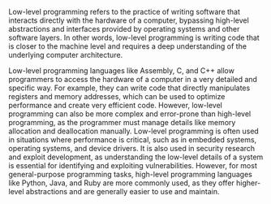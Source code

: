 Low-level programming refers to the practice of writing software that interacts directly with the hardware of a computer, bypassing high-level abstractions and interfaces provided by operating systems and other software layers. In other words, low-level programming is writing code that is closer to the machine level and requires a deep understanding of the underlying computer architecture.

Low-level programming languages like Assembly, C, and C++ allow programmers to access the hardware of a computer in a very detailed and specific way. For example, they can write code that directly manipulates registers and memory addresses, which can be used to optimize performance and create very efficient code. However, low-level programming can also be more complex and error-prone than high-level programming, as the programmer must manage details like memory allocation and deallocation manually. Low-level programming is often used in situations where performance is critical, such as in embedded systems, operating systems, and device drivers. It is also used in security research and exploit development, as understanding the low-level details of a system is essential for identifying and exploiting vulnerabilities. However, for most general-purpose programming tasks, high-level programming languages like Python, Java, and Ruby are more commonly used, as they offer higher-level abstractions and are generally easier to use and maintain.
